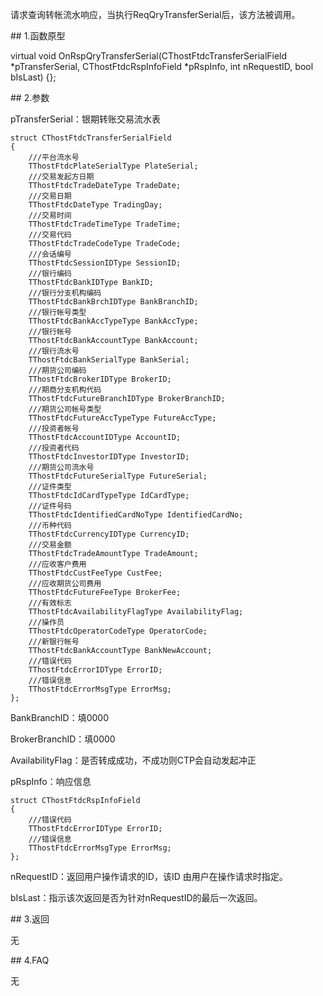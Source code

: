 <p>请求查询转帐流水响应，当执行ReqQryTransferSerial后，该方法被调用。</p>
<span class="anchor" id="b11a0956-cfa1-4a6f-9233-03500315dd09"></span>
## 1.函数原型
<p>virtual void OnRspQryTransferSerial(CThostFtdcTransferSerialField *pTransferSerial, CThostFtdcRspInfoField *pRspInfo, int nRequestID, bool bIsLast) {};</p>
<span class="anchor" id="fe026b46-f3a5-4f82-8279-46ac652b19d3"></span>
## 2.参数
<p>pTransferSerial：银期转账交易流水表</p>
<pre><code>struct CThostFtdcTransferSerialField
{
    ///平台流水号
    TThostFtdcPlateSerialType PlateSerial;
    ///交易发起方日期
    TThostFtdcTradeDateType TradeDate;
    ///交易日期
    TThostFtdcDateType TradingDay;
    ///交易时间
    TThostFtdcTradeTimeType TradeTime;
    ///交易代码
    TThostFtdcTradeCodeType TradeCode;
    ///会话编号
    TThostFtdcSessionIDType SessionID;
    ///银行编码
    TThostFtdcBankIDType BankID;
    ///银行分支机构编码
    TThostFtdcBankBrchIDType BankBranchID;
    ///银行帐号类型
    TThostFtdcBankAccTypeType BankAccType;
    ///银行帐号
    TThostFtdcBankAccountType BankAccount;
    ///银行流水号
    TThostFtdcBankSerialType BankSerial;
    ///期货公司编码
    TThostFtdcBrokerIDType BrokerID;
    ///期商分支机构代码
    TThostFtdcFutureBranchIDType BrokerBranchID;
    ///期货公司帐号类型
    TThostFtdcFutureAccTypeType FutureAccType;
    ///投资者帐号
    TThostFtdcAccountIDType AccountID;
    ///投资者代码
    TThostFtdcInvestorIDType InvestorID;
    ///期货公司流水号
    TThostFtdcFutureSerialType FutureSerial;
    ///证件类型
    TThostFtdcIdCardTypeType IdCardType;
    ///证件号码
    TThostFtdcIdentifiedCardNoType IdentifiedCardNo;
    ///币种代码
    TThostFtdcCurrencyIDType CurrencyID;
    ///交易金额
    TThostFtdcTradeAmountType TradeAmount;
    ///应收客户费用
    TThostFtdcCustFeeType CustFee;
    ///应收期货公司费用
    TThostFtdcFutureFeeType BrokerFee;
    ///有效标志
    TThostFtdcAvailabilityFlagType AvailabilityFlag;
    ///操作员
    TThostFtdcOperatorCodeType OperatorCode;
    ///新银行帐号
    TThostFtdcBankAccountType BankNewAccount;
    ///错误代码
    TThostFtdcErrorIDType ErrorID;
    ///错误信息
    TThostFtdcErrorMsgType ErrorMsg;
};
</code></pre>
<p>BankBranchID：填0000</p>
<p>BrokerBranchID：填0000</p>
<p>AvailabilityFlag：是否转成成功，不成功则CTP会自动发起冲正</p>
<p>pRspInfo：响应信息</p>
<pre><code>struct CThostFtdcRspInfoField
{
    ///错误代码
    TThostFtdcErrorIDType ErrorID;
    ///错误信息
    TThostFtdcErrorMsgType ErrorMsg;
};
</code></pre>
<p>nRequestID：返回用户操作请求的ID，该ID 由用户在操作请求时指定。</p>
<p>bIsLast：指示该次返回是否为针对nRequestID的最后一次返回。</p>
<span class="anchor" id="0c85dc63-186f-49de-9d39-2ab1779b3ee3"></span>
## 3.返回
<p>无</p>
<span class="anchor" id="d9b4de2e-aa64-4a2e-abaf-f434a7da333b"></span>
## 4.FAQ
<p>无</p>
